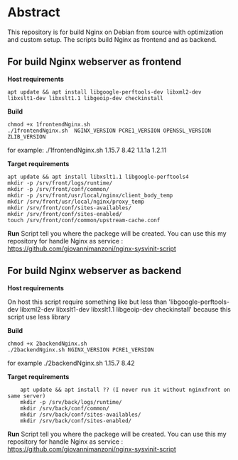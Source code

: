 # Abstract
This repository is for build Nginx on Debian from source  with optimization and custom setup. The scripts build Nginx as frontend and as backend.


## For build Nginx webserver as frontend

**Host requirements**

	apt update && apt install libgoogle-perftools-dev libxml2-dev libxslt1-dev libxslt1.1 libgeoip-dev checkinstall

**Build**

	chmod +x 1frontendNginx.sh
	./1frontendNginx.sh  NGINX_VERSION PCRE1_VERSION OPENSSL_VERSION ZLIB_VERSION
for example: ./1frontendNginx.sh 1.15.7 8.42 1.1.1a 1.2.11

**Target requirements**

	apt update && apt install libxslt1.1 libgoogle-perftools4
	mkdir -p /srv/front/logs/runtime/
	mkdir -p /srv/front/conf/common/
	mkdir -p /srv/front/usr/local/nginx/client_body_temp
	mkdir /srv/front/usr/local/nginx/proxy_temp
	mkdir /srv/front/conf/sites-availables/
	mkdir /srv/front/conf/sites-enabled/
	touch /srv/front/conf/common/upstream-cache.conf

**Run**
Script tell you where the packege will be created. You can use this my repository for handle Nginx as service : https://github.com/giovannimanzoni/nginx-sysvinit-script


## For build Nginx webserver as backend

**Host requirements**

On host this script require something like but less than 'libgoogle-perftools-dev libxml2-dev libxslt1-dev libxslt1.1 libgeoip-dev checkinstall' because this script use less library

**Build**

	chmod +x 2backendNginx.sh
	./2backendNginx.sh NGINX_VERSION PCRE1_VERSION
for example ./2backendNginx.sh 1.15.7 8.42

**Target requirements**

        apt update && apt install ?? (I never run it without nginxfront on same server)
        mkdir -p /srv/back/logs/runtime/
        mkdir /srv/back/conf/common/
        mkdir /srv/back/conf/sites-availables/
        mkdir /srv/back/conf/sites-enabled/


**Run**
Script tell you where the packege will be created. You can use this my repository for handle Nginx as service : https://github.com/giovannimanzoni/nginx-sysvinit-script

